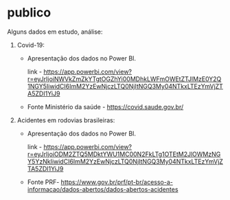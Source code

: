 # publico
Alguns dados em estudo, análise:

1. Covid-19:

   * Apresentação dos dados no Power BI.
 
     link - https://app.powerbi.com/view?r=eyJrIjoiNWVkZmZkYTgtOGZhYi00MDhkLWFmOWEtZTJlMzE0Y2Q1NGY5IiwidCI6ImM2YzEwNjczLTQ0NjItNGQ3My04NTkxLTEzYmVjZTA5ZDI1YiJ9

   * Fonte Ministério da saúde - https://covid.saude.gov.br/

2. Acidentes em rodovias brasileiras:

   * Apresentação dos dados no Power BI.
   
     link - https://app.powerbi.com/view?r=eyJrIjoiODM2ZTQ5MDktYWU1MC00N2FkLTg1OTEtM2JlOWMzNGY5YzNkIiwidCI6ImM2YzEwNjczLTQ0NjItNGQ3My04NTkxLTEzYmVjZTA5ZDI1YiJ9
   
   * Fonte PRF- https://www.gov.br/prf/pt-br/acesso-a-informacao/dados-abertos/dados-abertos-acidentes

   
    